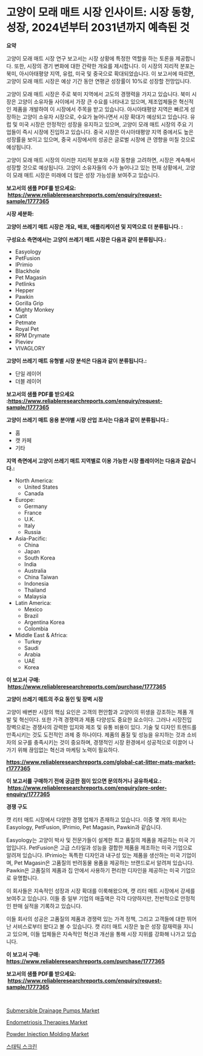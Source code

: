 <p><h1>고양이 모래 매트 시장 인사이트: 시장 동향, 성장, 2024년부터 2031년까지 예측된 것</h1></p><p><strong>요약</strong></p>
<p><p>고양이 모래 매트 시장 연구 보고서는 시장 상황에 특정한 역할을 하는 토론을 제공합니다. 또한, 시장의 경기 변화에 대한 간략한 개요를 제시합니다. 이 시장의 지리적 분포는 북미, 아시아태평양 지역, 유럽, 미국 및 중국으로 확대되었습니다. 이 보고서에 따르면, 고양이 모래 매트 시장은 예상 기간 동안 연평균 성장률이 10%로 성장할 전망입니다.</p><p>고양이 모래 매트 시장은 주로 북미 지역에서 고도의 경쟁력을 가지고 있습니다. 북미 시장은 고양이 소유자들 사이에서 가장 큰 수요를 나타내고 있으며, 제조업체들은 혁신적인 제품을 개발하여 이 시장에서 주목을 받고 있습니다. 아시아태평양 지역은 빠르게 성장하는 고양이 소유자 시장으로, 수요가 늘어나면서 시장 확대가 예상되고 있습니다. 유럽 및 미국 시장은 안정적인 성장을 유지하고 있으며, 고양이 모래 매트 시장의 주요 기업들이 즉시 시장에 진입하고 있습니다. 중국 시장은 아시아태평양 지역 중에서도 높은 성장률을 보이고 있으며, 중국 시장에서의 성공은 글로벌 시장에 큰 영향을 미칠 것으로 예상됩니다. </p><p>고양이 모래 매트 시장의 이러한 지리적 분포와 시장 동향을 고려하면, 시장은 계속해서 성장할 것으로 예상됩니다. 고양이 소유자들의 수가 늘어나고 있는 현재 상황에서, 고양이 모래 매트 시장은 미래에 더 많은 성장 가능성을 보여주고 있습니다.</p></p>
<p><strong>보고서의 샘플 PDF를 받으세요: &nbsp;<a href="https://www.reliableresearchreports.com/enquiry/request-sample/1777365">https://www.reliableresearchreports.com/enquiry/request-sample/1777365</a></strong></p>
<p><strong>시장 세분화:</strong></p>
<p><strong> 고양이 쓰레기 매트 시장은 개요, 배포, 애플리케이션 및 지역으로 더 분류됩니다. :</strong></p>
<p><strong>구성요소 측면에서는 고양이 쓰레기 매트 시장은 다음과 같이 분류됩니다.:</strong></p>
<p><ul><li>Easyology</li><li>PetFusion</li><li>IPrimio</li><li>Blackhole</li><li>Pet Magasin</li><li>Petlinks</li><li>Hepper</li><li>Pawkin</li><li>Gorilla Grip</li><li>Mighty Monkey</li><li>Catit</li><li>Petmate</li><li>Royal Pet</li><li>RPM Drymate</li><li>Pieviev</li><li>VIVAGLORY</li></ul></p>
<p><strong> 고양이 쓰레기 매트 유형별 시장 분석은 다음과 같이 분류됩니다.:</strong></p>
<p><ul><li>단일 레이어</li><li>더블 레이어</li></ul></p>
<p><strong>보고서의 샘플 PDF를 받으세요 :<a href="https://www.reliableresearchreports.com/enquiry/request-sample/1777365">https://www.reliableresearchreports.com/enquiry/request-sample/1777365</a></strong></p>
<p><strong> 고양이 쓰레기 매트 응용 분야별 시장 산업 조사는 다음과 같이 분류됩니다.:</strong></p>
<p><ul><li>홈</li><li>캣 카페</li><li>기타</li></ul></p>
<p><strong>지역 측면에서 고양이 쓰레기 매트 지역별로 이용 가능한 시장 플레이어는 다음과 같습니다.:</strong></p>
<p><ul>
    <li>
        North America:
        <ul>
            <li>United States</li>
            <li>Canada</li>
        </ul>
    </li>
    <li>
        Europe:
        <ul>
            <li>Germany</li>
            <li>France</li>
            <li>U.K.</li>
            <li>Italy</li>
            <li>Russia</li>
        </ul>
    </li>
    <li>
        Asia-Pacific:
        <ul>
            <li>China</li>
            <li>Japan</li>
            <li>South Korea</li>
            <li>India</li>
            <li>Australia</li>
            <li>China Taiwan</li>
            <li>Indonesia</li>
            <li>Thailand</li>
            <li>Malaysia</li>
        </ul>
    </li>
    <li>
        Latin America:
        <ul>
            <li>Mexico</li>
            <li>Brazil</li>
            <li>Argentina Korea</li>
            <li>Colombia</li>
        </ul>
    </li>
    <li>
        Middle East & Africa:
        <ul>
            <li>Turkey</li>
            <li>Saudi</li>
            <li>Arabia</li>
            <li>UAE</li>
            <li>Korea</li>
        </ul>
    </li>
    </ul></p>
<p><strong>이 보고서 구매: &nbsp;<a href="https://www.reliableresearchreports.com/purchase/1777365">https://www.reliableresearchreports.com/purchase/1777365</a></strong></p>
<p><strong>고양이 쓰레기 매트의 주요 동인 및 장벽 시장</strong></p>
<p><p>고양이 배변판 시장의 핵심 요인은 고객의 편안함과 고양이의 위생을 강조하는 제품 개발 및 혁신이다. 또한 가격 경쟁력과 제품 다양성도 중요한 요소이다. 그러나 시장진입 장벽으로는 경쟁사의 강력한 입지와 제조 및 유통 비용이 있다. 기술 및 디자인 트렌드를 만족시키는 것도 도전적인 과제 중 하나이다. 제품의 품질 및 성능을 유지하는 것과 소비자의 요구를 충족시키는 것이 중요하며, 경쟁적인 시장 환경에서 성공적으로 이끌어 나가기 위해 끊임없는 혁신과 마케팅 노력이 필요하다.</p></p>
<p><strong><a href="https://www.reliableresearchreports.com/global-cat-litter-mats-market-r1777365">https://www.reliableresearchreports.com/global-cat-litter-mats-market-r1777365</a></strong></p>
<p><strong>이 보고서를 구매하기 전에 궁금한 점이 있으면 문의하거나 공유하세요.: &nbsp;<a href="https://www.reliableresearchreports.com/enquiry/pre-order-enquiry/1777365">https://www.reliableresearchreports.com/enquiry/pre-order-enquiry/1777365</a></strong></p>
<p><strong>경쟁 구도</strong></p>
<p><p>캣 리터 매트 시장에서 다양한 경쟁 업체가 존재하고 있습니다. 이중 몇 개의 회사는 Easyology, PetFusion, IPrimio, Pet Magasin, Pawkin과 같습니다.</p><p>Easyology는 고양이 박사 및 전문가들이 설계한 최고 품질의 제품을 제공하는 미국 기업입니다. PetFusion은 고급 스타일과 성능을 결합한 제품을 제조하는 미국 기업으로 알려져 있습니다. IPrimio는 독특한 디자인과 내구성 있는 제품을 생산하는 미국 기업이며, Pet Magasin은 고품질의 반려동물 용품을 제공하는 브랜드로서 알려져 있습니다. Pawkin은 고품질의 제품과 집 안에서 사용하기 편리한 디자인을 제공하는 미국 기업으로 유명합니다.</p><p>이 회사들은 지속적인 성장과 시장 확대를 이룩해왔으며, 캣 리터 매트 시장에서 강세를 보여주고 있습니다. 이들 중 일부 기업의 매출액은 각각 다양하지만, 전반적으로 안정적인 판매 실적을 기록하고 있습니다.</p><p>이들 회사의 성공은 고품질의 제품과 경쟁력 있는 가격 정책, 그리고 고객들에 대한 뛰어난 서비스로부터 왔다고 볼 수 있습니다. 캣 리터 매트 시장은 높은 성장 잠재력을 지니고 있으며, 이들 업체들은 지속적인 혁신과 개선을 통해 시장 지위를 강화해 나가고 있습니다.</p></p>
<p><strong>이 보고서 구매: &nbsp; <a href="https://www.reliableresearchreports.com/purchase/1777365">https://www.reliableresearchreports.com/purchase/1777365</a></strong></p>
<p><strong>보고서의 샘플 PDF를 받으세요: &nbsp;<a href="https://www.reliableresearchreports.com/enquiry/request-sample/1777365">https://www.reliableresearchreports.com/enquiry/request-sample/1777365</a></strong><strong></strong></p>
<p>&nbsp;</p>
<p><p><a href="https://github.com/RickHolmes3/Market-Research-Report-List-4/blob/main/submersible-drainage-pumps-market.md">Submersible Drainage Pumps Market</a></p><p><a href="https://www.linkedin.com/pulse/endometriosis-therapies-market-research-report-provides-critical-9inrf?trackingId=G3826wQNEVil0c%2Fie2gYPQ%3D%3D">Endometriosis Therapies Market</a></p><p><a href="https://www.linkedin.com/pulse/powder-injection-molding-market-insights-players-forecast-till-vatof?trackingId=8i%2BFqZdVR9A7jlE70QGs8A%3D%3D">Powder Injection Molding Market</a></p><p><a href="https://medium.com/@jerrodhilll/%EC%A0%95%EC%A0%81-%ED%99%94%EB%A9%B4-%EC%8B%9C%EC%9E%A5-%EB%A9%94%ED%8A%B8%EB%A6%AD-%ED%95%B4%EB%8F%85-%EC%8B%9C%EC%9E%A5-%EC%A0%90%EC%9C%A0%EC%9C%A8-%ED%8A%B8%EB%A0%8C%EB%93%9C-%EB%B0%8F-%EC%84%B1%EC%9E%A5-%ED%8C%A8%ED%84%B4-ac3af7e84bd3">스태틱 스크린</a></p></p>